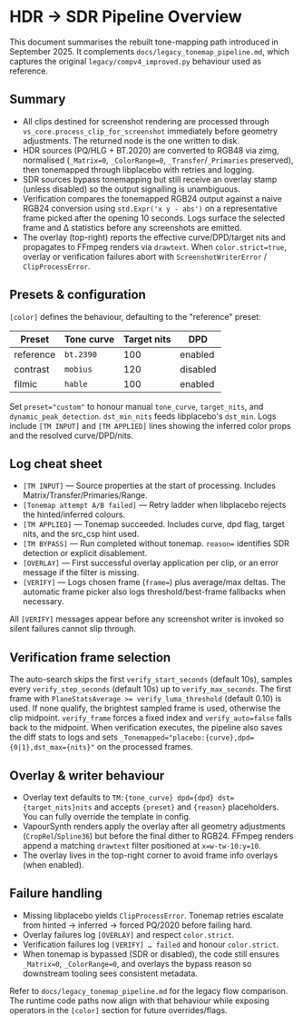 # HDR → SDR Pipeline Overview

This document summarises the rebuilt tone-mapping path introduced in September 2025. It complements
`docs/legacy_tonemap_pipeline.md`, which captures the original `legacy/compv4_improved.py` behaviour used as
reference.

## Summary
- All clips destined for screenshot rendering are processed through `vs_core.process_clip_for_screenshot` immediately
  before geometry adjustments. The returned node is the one written to disk.
- HDR sources (PQ/HLG + BT.2020) are converted to RGB48 via zimg, normalised (`_Matrix=0`, `_ColorRange=0`,
  `_Transfer`/`_Primaries` preserved), then tonemapped through libplacebo with retries and logging.
- SDR sources bypass tonemapping but still receive an overlay stamp (unless disabled) so the output signalling is
  unambiguous.
- Verification compares the tonemapped RGB24 output against a naive RGB24 conversion using `std.Expr('x y - abs')` on a
  representative frame picked after the opening 10 seconds. Logs surface the selected frame and Δ statistics before any
  screenshots are emitted.
- The overlay (top-right) reports the effective curve/DPD/target nits and propagates to FFmpeg renders via `drawtext`.
  When `color.strict=true`, overlay or verification failures abort with `ScreenshotWriterError` / `ClipProcessError`.

## Presets & configuration
`[color]` defines the behaviour, defaulting to the "reference" preset:

| Preset | Tone curve | Target nits | DPD |
| ------ | ---------- | ----------- | --- |
| reference | `bt.2390` | 100 | enabled |
| contrast  | `mobius`  | 120 | disabled |
| filmic    | `hable`   | 100 | enabled |

Set `preset="custom"` to honour manual `tone_curve`, `target_nits`, and `dynamic_peak_detection`. `dst_min_nits` feeds
libplacebo's `dst_min`. Logs include `[TM INPUT]` and `[TM APPLIED]` lines showing the inferred color props and the
resolved curve/DPD/nits.

## Log cheat sheet
- `[TM INPUT]` — Source properties at the start of processing. Includes Matrix/Transfer/Primaries/Range.
- `[Tonemap attempt A/B failed]` — Retry ladder when libplacebo rejects the hinted/inferred colours.
- `[TM APPLIED]` — Tonemap succeeded. Includes curve, dpd flag, target nits, and the src_csp hint used.
- `[TM BYPASS]` — Run completed without tonemap. `reason=` identifies SDR detection or explicit disablement.
- `[OVERLAY]` — First successful overlay application per clip, or an error message if the filter is missing.
- `[VERIFY]` — Logs chosen frame (`frame=`) plus average/max deltas. The automatic frame picker also logs
  threshold/best-frame fallbacks when necessary.

All `[VERIFY]` messages appear before any screenshot writer is invoked so silent failures cannot slip through.

## Verification frame selection
The auto-search skips the first `verify_start_seconds` (default 10s), samples every `verify_step_seconds` (default 10s)
up to `verify_max_seconds`. The first frame with `PlaneStatsAverage >= verify_luma_threshold` (default 0.10) is used.
If none qualify, the brightest sampled frame is used, otherwise the clip midpoint. `verify_frame` forces a fixed index
and `verify_auto=false` falls back to the midpoint. When verification executes, the pipeline also saves the diff stats to
logs and sets `_Tonemapped="placebo:{curve},dpd={0|1},dst_max={nits}"` on the processed frames.

## Overlay & writer behaviour
- Overlay text defaults to `TM:{tone_curve} dpd={dpd} dst={target_nits}nits` and accepts `{preset}` and `{reason}`
  placeholders. You can fully override the template in config.
- VapourSynth renders apply the overlay after all geometry adjustments (`CropRel`/`Spline36`) but before the final
  dither to RGB24. FFmpeg renders append a matching `drawtext` filter positioned at `x=w-tw-10:y=10`.
- The overlay lives in the top-right corner to avoid frame info overlays (when enabled).

## Failure handling
- Missing libplacebo yields `ClipProcessError`. Tonemap retries escalate from hinted → inferred → forced PQ/2020 before
  failing hard.
- Overlay failures log `[OVERLAY]` and respect `color.strict`.
- Verification failures log `[VERIFY] … failed` and honour `color.strict`.
- When tonemap is bypassed (SDR or disabled), the code still ensures `_Matrix=0`, `_ColorRange=0`, and overlays the
  bypass reason so downstream tooling sees consistent metadata.

Refer to `docs/legacy_tonemap_pipeline.md` for the legacy flow comparison. The runtime code paths now align with that
behaviour while exposing operators in the `[color]` section for future overrides/flags.
